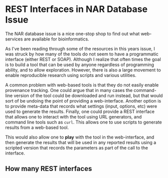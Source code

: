 # REST Interfaces in NAR Database Issue

The NAR database issue is a nice one-stop shop to find out what web-services are available for bioinformatics.

As I've been reading through some of the resources in this years issue, I was struck by how many of the tools do not seem to have a programmatic interface (either REST or SOAP). Although I realize that often times the goal is to build a tool that can be used by anyone regardless of programming ability, and to allow exploration. However, there is also a large movement to enable reproducible research using scripts and various utilities. 

A common problem with web-based tools is that they do not easily enable provenance tracking. One could argue that in many cases the command-line version of the tool could be downloaded and run instead, but that would sort of be undoing the point of providing a web-interface. Another option is to provide meta-data that records what settings (input, options, etc) were used to generate the results. Finally, one could provide a REST interface that allows one to interact with the tool using URL generators, and command line tools such as `curl`. This allows one to use scripts to generate results from a web-based tool. 

This would also allow one to **play** with the tool in the web-interface, and then generate the results that will be used in any reported results using a scripted version that records the parameters as part of the call to the interface.

## How many REST interfaces

